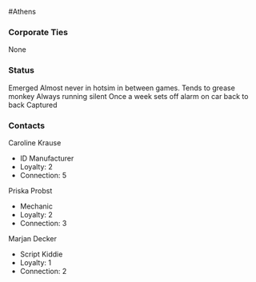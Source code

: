 #Athens  
### Corporate Ties
None

### Status
Emerged
Almost never in hotsim in between games. Tends to grease monkey
Always running silent
Once a week sets off alarm on car back to back
Captured

### Contacts
Caroline Krause
- ID Manufacturer
- Loyalty: 2
- Connection: 5

Priska Probst
- Mechanic
- Loyalty: 2
- Connection: 3

Marjan Decker
- Script Kiddie
- Loyalty: 1
- Connection: 2